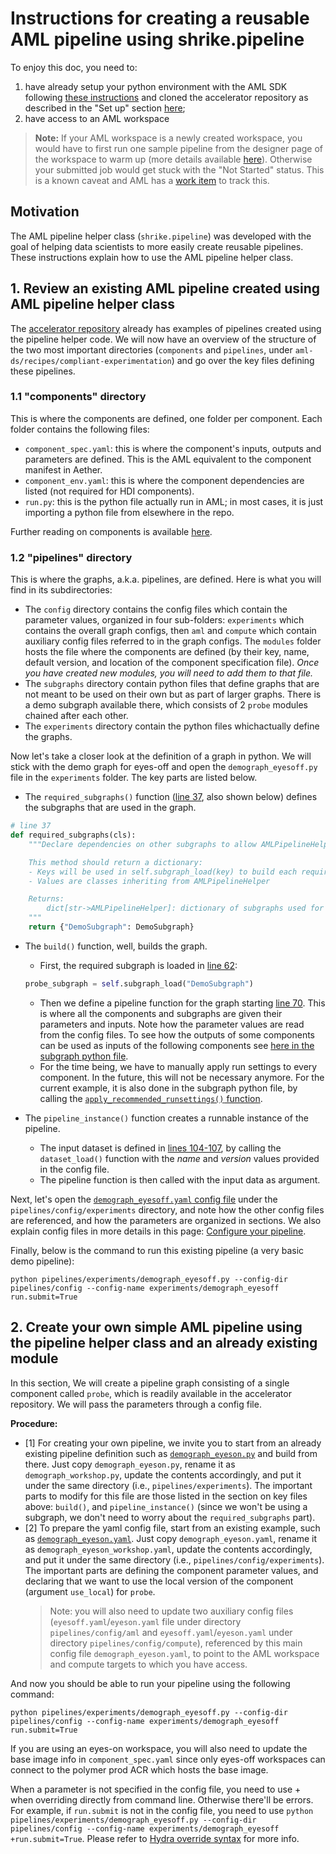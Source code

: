 # Instructions for creating a reusable AML pipeline using shrike.pipeline


To enjoy this doc, you need to:

1. have already setup your python environment with the AML SDK following [these instructions](https://aka.ms/aml/pythonenvsetup) and cloned the accelerator repository as described in the "Set up" section [here](https://dev.azure.com/msdata/Vienna/_wiki/wikis/aml-1p-onboarding/20452/Run-your-first-AML-experiments?anchor=set-up);
2. have access to an AML workspace

> **Note:** If your AML workspace is a newly created workspace, you would have to first run one  sample pipeline from the designer page of the workspace to warm up (more details available [here](../Getting-Started/Setup-your-personal-AML-workspace.md)). Otherwise your submitted job would get stuck with the "Not Started" status. This is a known caveat and AML has a [work item](https://dev.azure.com/msdata/Vienna/_workitems/edit/1039037) to track this.

## Motivation
The AML pipeline helper class (`shrike.pipeline`) was developed with the goal of helping data scientists to more easily create reusable pipelines. These instructions explain how to use the AML pipeline helper class.

## 1. Review an existing  AML pipeline created using AML pipeline helper class
The [accelerator repository](https://dev.azure.com/msdata/Vienna/_git/aml-ds?path=%2Frecipes%2Fcompliant-experimentation&version=GBmain&_a=contents) already has examples of pipelines created using the pipeline helper code. We will now have an overview of the structure of the two most important directories (`components` and `pipelines`, under `aml-ds/recipes/compliant-experimentation`) and go over the key files defining these pipelines.

### 1.1 "components" directory
This is where the components are defined, one folder per component. Each folder contains the following files:

- `component_spec.yaml`: this is where the component's inputs, outputs and parameters are defined. This is the AML equivalent to the component manifest in Aether. 
- `component_env.yaml`: this is where the component dependencies are listed (not required for HDI components).
- `run.py`: this is the python file actually run in AML; in most cases, it is just importing a python file from elsewhere in the repo.

Further reading on components is available [here](https://aka.ms/aml/creatingnewmodules).

### 1.2 "pipelines" directory

This is where the graphs, a.k.a. pipelines, are defined. Here is what you will find in its subdirectories:
- The `config` directory contains the config files which contain the parameter values, organized in four sub-folders: `experiments` which contains the overall graph configs, then `aml` and `compute` which contain auxiliary config files referred to in the graph configs. The `modules` folder hosts the file where the components are defined (by their key, name, default version, and location of the component specification file). _Once you have created new modules, you will need to add them to that file._
- The `subgraphs` directory contain python files that define graphs that are not meant to be used on their own but as part of larger graphs. There is a demo subgraph available there, which consists of 2 `probe` modules chained after each other.
- The `experiments` directory contain the python files whichactually define the graphs.

Now let's take a closer look at the definition of a graph in python. We will stick with the demo graph for eyes-off and open the `demograph_eyesoff.py` file in the `experiments` folder. The key parts are listed below.
- The `required_subgraphs()` function ([line 37](https://dev.azure.com/msdata/Vienna/_git/aml-ds?path=%2Frecipes%2Fcompliant-experimentation%2Fpipelines%2Fexperiments%2Fdemograph_eyesoff.py&version=GBmain&line=37&lineEnd=47&lineStartColumn=5&lineEndColumn=46&lineStyle=plain&_a=contents), also shown below) defines the subgraphs that are used in the graph.

```python
# line 37
def required_subgraphs(cls):
    """Declare dependencies on other subgraphs to allow AMLPipelineHelper to build them for you.

    This method should return a dictionary:
    - Keys will be used in self.subgraph_load(key) to build each required subgraph.
    - Values are classes inheriting from AMLPipelineHelper

    Returns:
        dict[str->AMLPipelineHelper]: dictionary of subgraphs used for building this one.
    """
    return {"DemoSubgraph": DemoSubgraph}
```

- The `build()` function, well,  builds the graph.

    - First, the required subgraph is loaded in [line 62](https://dev.azure.com/msdata/Vienna/_git/aml-ds?path=%2Frecipes%2Fcompliant-experimentation%2Fpipelines%2Fexperiments%2Fdemograph_eyesoff.py&version=GBmain&line=62&lineEnd=62&lineStartColumn=9&lineEndColumn=60&lineStyle=plain&_a=contents): 
    ```python
    probe_subgraph = self.subgraph_load("DemoSubgraph")
    ```
    - Then we define a pipeline function for the graph starting [line 70](https://dev.azure.com/msdata/Vienna/_git/aml-ds?path=%2Frecipes%2Fcompliant-experimentation%2Fpipelines%2Fexperiments%2Fdemograph_eyesoff.py&version=GBmain&line=70&lineEnd=70&lineStartColumn=9&lineEndColumn=50&lineStyle=plain&_a=contents). This is where all the components and subgraphs are given their parameters and inputs. Note how the parameter values are read from the config files. To see how the outputs of some components can be used as inputs of the following components see [here in the subgraph python file](https://dev.azure.com/msdata/Vienna/_git/aml-ds?path=%2Frecipes%2Fcompliant-experimentation%2Fpipelines%2Fsubgraphs%2Fdemosubgraph.py&version=GBmain&line=79&lineEnd=128&lineStartColumn=9&lineEndColumn=80&lineStyle=plain&_a=contents).
    - For the time being, we have to manually apply run settings to every component. In the future, this will not be necessary anymore. For the current example, it is also done in the subgraph python file, by calling the [`apply_recommended_runsettings()` function](https://dev.azure.com/msdata/Vienna/_git/aml-ds?path=%2Frecipes%2Fcompliant-experimentation%2Fpipelines%2Fsubgraphs%2Fdemosubgraph.py&version=GBmain&line=110&lineEnd=112&lineStartColumn=13&lineEndColumn=14&lineStyle=plain&_a=contents).

- The `pipeline_instance()` function creates a runnable instance of the pipeline.

    - The input dataset is defined in [lines 104-107](https://dev.azure.com/msdata/Vienna/_git/aml-ds?path=%2Frecipes%2Fcompliant-experimentation%2Fpipelines%2Fexperiments%2Fdemograph_eyesoff.py&version=GBmain&line=104&lineEnd=107&lineStartColumn=9&lineEndColumn=10&lineStyle=plain&_a=contents), by calling the `dataset_load()` function with the _name_ and _version_ values provided in the config file.
    - The pipeline function is then called with the input data as argument.

Next, let's open the [`demograph_eyesoff.yaml` config file](https://dev.azure.com/msdata/Vienna/_git/aml-ds?path=%2Frecipes%2Fcompliant-experimentation%2Fpipelines%2Fconfig%2Fexperiments%2Fdemograph_eyesoff.yaml&version=GBmain&_a=contents) under the `pipelines/config/experiments` directory, and note how the other config files are referenced, and how the parameters are organized in sections. We also explain config files in more details in this page: [Configure your pipeline](https://aka.ms/aml/configpipeline).

Finally, below is the command to run this existing pipeline (a very basic demo pipeline):

`python pipelines/experiments/demograph_eyesoff.py --config-dir pipelines/config --config-name experiments/demograph_eyesoff run.submit=True`

## 2. Create your own simple AML pipeline using the pipeline helper class and an already existing module

In this section, We will create a pipeline graph consisting of a single component called `probe`, which is readily available in the accelerator repository. We will pass the parameters through a config file.

**Procedure:**

- [1] For creating your own pipeline, we invite you to start from an already existing pipeline definition such as [`demograph_eyeson.py`](https://dev.azure.com/msdata/Vienna/_git/aml-ds?path=%2Frecipes%2Fcompliant-experimentation%2Fpipelines%2Fexperiments%2Fdemograph_eyeson.py&version=GBmain&_a=contents) and build from there. Just copy `demograph_eyeson.py`, rename it as `demograph_workshop.py`, update the contents accordingly, and put it under the same directory (i.e., `pipelines/experiments`).
The important parts to modify for this file are those listed in the section on key files above: `build()`, and `pipeline_instance()` (since we won't be using a subgraph, we don't need to worry about the `required_subgraphs` part).
- [2] To prepare the yaml config file, start from an existing example, such as [`demograph_eyeson.yaml`](https://dev.azure.com/msdata/Vienna/_git/aml-ds?path=%2Frecipes%2Fcompliant-experimentation%2Fpipelines%2Fconfig%2Fexperiments%2Fdemograph_eyeson.yaml&version=GBmain&_a=contents). Just copy `demograph_eyeson.yaml`, rename it as `demograph_eyeson_workshop.yaml`, update the contents accordingly, and put it under the same directory (i.e., `pipelines/config/experiments`). 
The important parts are defining the component parameter values, and declaring that we want to use the local version of the component (argument `use_local`) for `probe`. 
    > Note: you will also need to update two auxiliary config files (`eyesoff.yaml`/`eyeson.yaml` file under directory `pipelines/config/aml` and `eyesoff.yaml`/`eyeson.yaml` under directory `pipelines/config/compute`), referenced by this main config file `demograph_eyeson.yaml`, to point to the AML workspace and compute targets to which you have access.

And now you should be able to run your pipeline using the following command:

`python pipelines/experiments/demograph_eyesoff.py --config-dir pipelines/config --config-name experiments/demograph_eyesoff run.submit=True`

If you are using an eyes-on workspace, you will also need to update the base image info in `component_spec.yaml` since only eyes-off workspaces can connect to the polymer prod ACR which hosts the base image.

When a parameter is not specified in the config file, you need to use + when overriding directly from command line. Otherwise there'll be errors. For example, if `run.submit` is not in the config file, you need to use
`python pipelines/experiments/demograph_eyesoff.py --config-dir pipelines/config --config-name experiments/demograph_eyesoff +run.submit=True`. 
Please refer to [Hydra override syntax](https://hydra.cc/docs/next/advanced/override_grammar/basic/) for more info.
